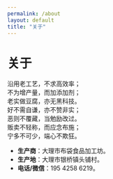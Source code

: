 ```yaml
---
permalink: /about
layout: default
title: "关于"
---
```


# 关于

沿用老工艺，不求高效率；<br>
不为增产量，而加添加剂；<br>
老实做豆腐，亦无黑科技。<br>
好不需自谦，亦不赞非实；<br>
恶则不覆藏，当勉励改过。<br>
贩卖不轻称，而应念布施；<br>
宁多不可少，端心不欺狂。

<ul>
  <li><b>生产商</b>：大理市布袋食品加工坊。</li>
  <li><b>生产地</b>：大理市银桥镇头铺村。</li>
  <li><b>电话/微信</b>：195 4258 6219。</li>
</ul>
